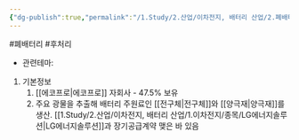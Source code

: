 ```yaml
---
{"dg-publish":true,"permalink":"/1.Study/2.산업/이차전지, 배터리 산업/2.폐배터리/종목/에코프로씨엔지/","created":"2024-11-20T21:02:27.629+09:00","updated":"2025-06-03T20:07:21.394+09:00"}
---
```


#폐배터리 #후처리 


- 관련테마: 


1. 기본정보
	1. [[에코프로\|에코프로]]  자회사 - 47.5% 보유
	2. 주요 광물을 추출해 배터리 주원료인 [[전구체\|전구체]]와 [[양극재\|양극재]]를 생산. [[1.Study/2.산업/이차전지, 배터리 산업/1.이차전지/종목/LG에너지솔루션\|LG에너지솔루션]]과 장기공급계약 맺은 바 있음